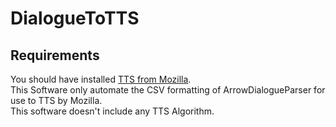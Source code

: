 # DialogueToTTS

## Requirements

You should have installed [TTS from Mozilla](https://github.com/mozilla/TTS).  
This Software only automate the CSV formatting of ArrowDialogueParser for use to TTS by Mozilla.  
This software doesn't include any TTS Algorithm.
